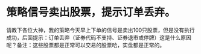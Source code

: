 # 策略信号卖出股票，提示订单丢弃。

请教下各位大神，我的策略今天早上下单的信号是卖出100只股票，但是没有执行成功，后面提示：订单丢弃（证券代码不支持、证券退市或停牌）这是什么原因呢？备注：这些股票都是正常可以交易的股票哈，实盘都是正常的。
